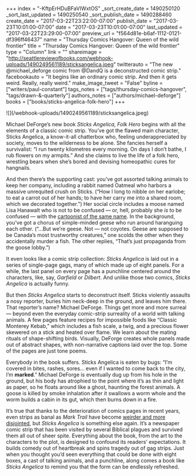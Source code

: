 +++
index = "-KftpErHDuBFaVIWxtOS"
_sort_create_date = 1490250120
_sort_last_updated = 1490250540
_sort_publish_date = 1490288460
create_date = "2017-03-22T23:22:00-07:00"
publish_date = "2017-03-23T10:01:00-07:00"
date = "2017-03-23T10:01:00-07:00"
last_updated = "2017-03-22T23:29:00-07:00"
preview_url = "f564d81e-b6af-1112-0121-df396ff46437"
name = "Thursday Comics Hangover: Queen of the wild frontier"
title = "Thursday Comics Hangover: Queen of the wild frontier"
type = "Column"
link = ""
shareimage = "http://seattlereviewofbooks.com/webhook-uploads/1490249561189/sticksangelica.jpeg"
twitterauto = "The new @michael_deforge comic from @DandQ is a deconstructed comic strip."
facebookauto = "It begins like an ordinary comic strip. And then it gets weird. Really, really weird."
make_image_tweet = "False"
byline = ["writers/paul-constant"]
tags_notes = ["tags/thursday-comics-hangover", "tags/drawn-&amp;-quarterly"]
authors_notes = ["authors/michael-deforge"]
books = ["books/sticks-angelica-folk-hero"]
+++
<p class="image">![](/webhook-uploads/1490249561189/sticksangelica.jpeg)</p>

Michael DeForge’s new book *Sticks Angelica, Folk Hero* begins with all the elements of a classic comic strip. You’ve got the flawed main character, Sticks Angelica, a know-it-all chatterbox who, feeling underappreciated by society, moves to the wilderness to be alone.  She fancies herself a survivalist: “I run twenty kilometres every morning. On days I don’t bathe, I rub flowers on my armpits.” And she claims to live the life of a folk hero, wrestling bears when she’s bored and devising homeopathic cures for hangnails.

And then there’s the supporting cast: you’ve got assorted talking animals to keep her company, including a rabbit named Oatmeal who harbors a massive unrequited crush on Sticks. (“How I long to nibble on her earlobe; to eat a carrot out of her hands; to have her carry me into a shared room, which we decorated together.”) Her social circle includes a moose named Lisa Hanawalt who is not to be confused — or, hell, probably she *is* to be confused — with the [cartoonist of the same name](http://www.seattlereviewofbooks.com/reviews/jealousy-and-gluttony/). In the background, you’ve got a chorus of simple-minded geese who run around haranguing each other. (“…But we’re geese. Not — not coyotes. Geese are supposed to be Canada’s most trustworthy creatures,” one scolds the other when they accidentally murder a fish. The other replies, “That’s just propaganda from the goose lobby.”)

It even looks like a comic strip collection: *Sticks Angelica* is laid out in a series of single-page gags, many of which made up of eight panels. For a while, the last panel on every page has a punchline centered around the characters, like, say, *Garfield* or *Dilbert*. And unlike those two comics, *Sticks Angelica* is actually funny. 

But then *Sticks Angelica* starts to deconstruct itself. Sticks violently assaults a nosy reporter, buries him neck-deep in the ground, and leaves him there. That reporter’s name? Michael DeForge. Things get more and more surreal — beyond even the everyday comic-strip surreality of a world with talking animals. A few pages feature recipes for impossible foods like “Classic Monterey Kebab,” which includes a fish scale, a twig, and a precious flower skewered on a stick and heated over flame. We learn about the mating rituals of shape-shifting birds. Visually, DeForge creates whole panels made out of abstract shapes, with non-narrative captions laid over the top. Some of the pages are just tone poems.

Everybody in the book suffers. Sticks Angelica is eaten by bugs: “I’m covered in bites, rashes, sores… even if I wanted to come back to the city, I’m **marked**.” Michael DeForge is eventually dug up from his hole in the ground, but his body has atrophied to the point where it’s as thin and light as paper, so he floats around like a ghost, haunting the forest animals. A goose is killed by smoke inhalation after it swallows a worm whole and the worm builds a cabin in its gut, which then burns down in a fire.

It’s true that thanks to the deterioration of comics pages in recent years, even strips as banal as *Mark Trail* have become [weirder and more disjointed]( http://www.seattlepi.com/comics-and-games/fun/Mark_Trail/2017-03-13/), but *Sticks Angelica* is something else again. It’s a newspaper comic strip that has been visited by several Biblical plagues and survived them all out of sheer spite. Everything about the book, from the art to the characters to the plot, is designed to confound its readers’ expectations. It builds comedy out of heartbreak and spins tragedy out of gag strips. Just when you thought you’d seen everything that could be done with eight boxes, a cast of talking animals, and a punchline, along comes a book like *Sticks Angelica* to remind you that the form can be endlessly refreshed.
